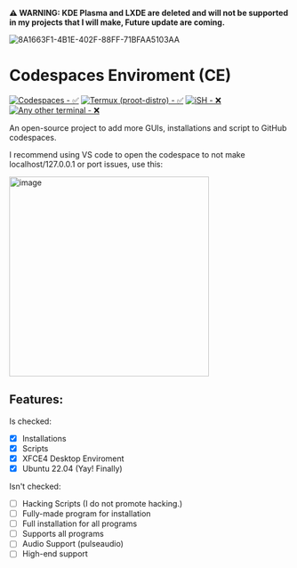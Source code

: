 **⚠️ WARNING: KDE Plasma and LXDE are deleted and will not be supported in my projects that I will make, Future update are coming.**

![8A1663F1-4B1E-402F-88FF-71BFAA5103AA](https://user-images.githubusercontent.com/116313580/216795263-72a5b8a0-f385-4aaa-8238-b2f0b6091e1f.png)
# Codespaces Enviroment (CE)

[![Codespaces - ✅](https://img.shields.io/badge/Codespaces-✅-000000)](https://github.com/codespaces)
[![Termux (proot-distro) - ✅](https://img.shields.io/badge/Termux_(proot--distro)-✅-000000)](https://f-droid.org/en/packages/com.termux/)
[![iSH - ❌](https://img.shields.io/badge/iSH-❌-000000)](https://ish.app/)
[![Any other terminal - ❌](https://img.shields.io/badge/Any_other_terminal-❌-000000)](https://)

An open-source project to add more GUIs, installations and script to GitHub codespaces.

I recommend using VS code to open the codespace to not make localhost/127.0.0.1 or port issues, use this:

<img width="359" alt="image" src="https://user-images.githubusercontent.com/116313580/216829996-5edada0e-5426-4847-b755-27a168aa1f86.png">

## Features:

Is checked:
- [x] Installations
- [x] Scripts
- [x] XFCE4 Desktop Enviroment
- [x] Ubuntu 22.04 (Yay! Finally)

Isn't checked:
- [ ] Hacking Scripts (I do not promote hacking.)
- [ ] Fully-made program for installation
- [ ] Full installation for all programs
- [ ] Supports all programs
- [ ] Audio Support (pulseaudio)
- [ ] High-end support
